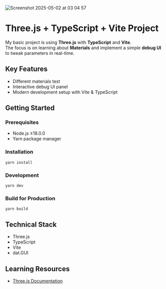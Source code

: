 ![Screenshot 2025-05-02 at 03 04 57](https://github.com/user-attachments/assets/ad09eebf-da7c-4d86-865b-0682a244ff30)

# Three.js + TypeScript + Vite Project

My basic project is using **Three.js** with **TypeScript** and **Vite**.  
The focus is on learning about **Materials** and implement a simple **debug UI** to tweak parameters in real-time.

## Key Features
- Different materials test
- Interactive debug UI panel
- Modern development setup with Vite & TypeScript

## Getting Started

### Prerequisites
- Node.js ≥18.0.0
- Yarn package manager

### Installation  
`yarn install`

### Development  
`yarn dev`

### Build for Production  
`yarn build`

## Technical Stack
- Three.js
- TypeScript
- Vite
- dat.GUI

## Learning Resources
- [Three.js Documentation](https://threejs.org/docs/)
